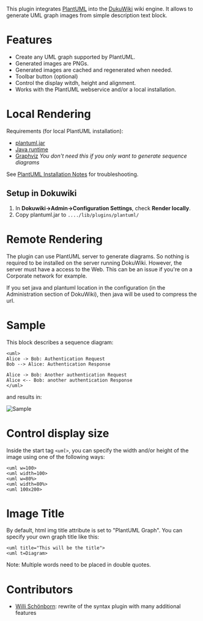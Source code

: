 This plugin integrates [PlantUML](http://plantuml.sourceforge.net) into the [DukuWiki](http://www.dokuwiki.org) wiki engine.
It allows to generate UML graph images from simple description text block.

# Features
* Create any UML graph supported by PlantUML.
* Generated images are PNGs.
* Generated images are cached and regenerated when needed.
* Toolbar button (optional)
* Control the display witdh, height and alignment.
* Works with the PlantUML webservice and/or a local installation.

# Local Rendering

Requirements (for local PlantUML installation):
* [plantuml.jar](http://plantuml.sourceforge.net/download.html)
* [Java runtime](http://www.java.com/download)
* [Graphviz](http://www.graphviz.org) _You don't need this if you only want to generate sequence diagrams_

See [PlantUML Installation Notes](http://plantuml.sourceforge.net/faqinstall.html) for troubleshooting.

## Setup in Dokuwiki

1. In **Dokuwiki->Admin->Configuration Settings**, check **Render locally**.
1. Copy plantuml.jar to `..../lib/plugins/plantuml/`

# Remote Rendering

The plugin can use PlantUML server to generate diagrams. So nothing is required to be installed on the server running DokuWiki.
However, the server must have a access to the Web. This can be an issue if you're on a Corporate network for example.

If you set java and plantuml location in the configuration (in the Administration section of DokuWiki), then java will be used to compress the url.

# Sample
This block describes a sequence diagram:

    <uml>
    Alice -> Bob: Authentication Request
    Bob --> Alice: Authentication Response

    Alice -> Bob: Another authentication Request
    Alice <-- Bob: another authentication Response
    </uml>

and results in:

![Sample](http://plantuml.sourceforge.net/img/sequence_img001.png)

# Control display size
Inside the start tag *`<uml>`*, you can specify the width and/or height of the image using one of the following ways:

    <uml w=100>
    <uml width=100>
    <uml w=80%>
    <uml width=80%>
    <uml 100x200>

# Image Title
By default, html img title attribute is set to "PlantUML Graph". You can specify your own graph title like this:

    <uml title="This will be the title">
    <uml t=Diagram>

Note: Multiple words need to be placed in double quotes.


# Contributors
* [Willi Schönborn](https://github.com/whiskeysierra): rewrite of the syntax plugin with many additional features
